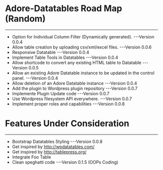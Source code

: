 # Adore-Datatables Road Map (Random)
-------------------------------------------------------------------------
* Option for Individual Column Filter (Dynamically generated). ---Version 0.0.4
* Allow table creation by uploading csv/xml/excel files. ---Version 0.0.6
* Responsive Datatable ---Version 0.0.4
* Implement Table Tools in Datatables ---Version 0.0.4
* Allow shortcode to convert any existing HTML table to Datatable ---Version 0.0.5
* Allow an existing Adore Datatable instance to be updated in the control panel. ---Version 0.0.4
* Allow deletion of an Adore Datatable instance ---Version 0.0.4
* Add the plugin to Wordpress plugin repository ---Version 0.0.7
* Implemente Plugin Update code  ---Version 0.0.7
* Use Wordpress filesystem API everywhere. ---Version 0.0.7
* Implement proper roles and capabilities ---Version 0.0.8


# Features Under Consideration
-------------------------------------------------------------------------
* Bootstrap Datatables Styling  ---Version 0.0.8
* Get inspired by http://wpdatatables.com/ 
* Get inspired by http://tablepress.org/
* Integrate Foo Table
* Clean speghatti code  ---Version 0.1.5 (OOPs Coding)
